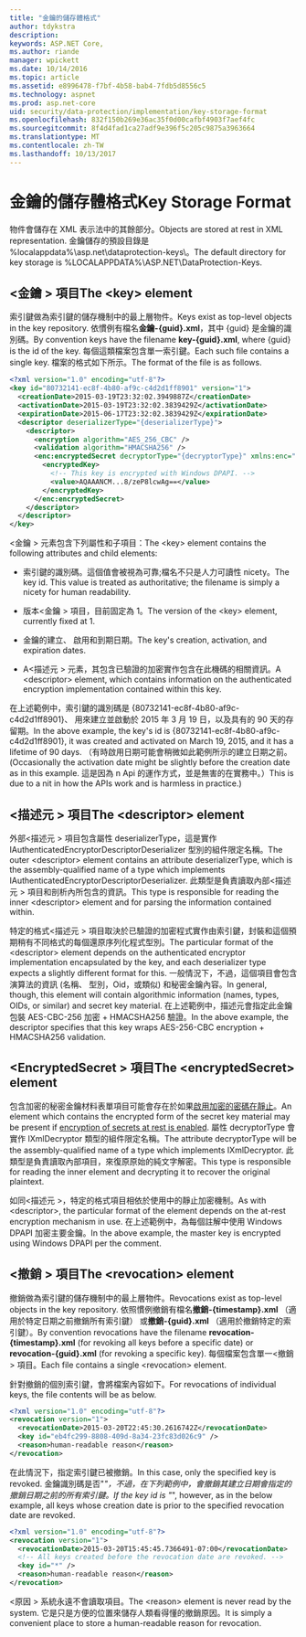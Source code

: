 ```yaml
---
title: "金鑰的儲存體格式"
author: tdykstra
description: 
keywords: ASP.NET Core,
ms.author: riande
manager: wpickett
ms.date: 10/14/2016
ms.topic: article
ms.assetid: e8996478-f7bf-4b58-bab4-7fdb5d8556c5
ms.technology: aspnet
ms.prod: asp.net-core
uid: security/data-protection/implementation/key-storage-format
ms.openlocfilehash: 832f150b269e36ac35f0d00cafbf4903f7aef4fc
ms.sourcegitcommit: 8f4d4fad1ca27adf9e396f5c205c9875a3963664
ms.translationtype: MT
ms.contentlocale: zh-TW
ms.lasthandoff: 10/13/2017
---
```

# <a name="key-storage-format"></a><span data-ttu-id="304d0-103">金鑰的儲存體格式</span><span class="sxs-lookup"><span data-stu-id="304d0-103">Key Storage Format</span></span>

<a name="data-protection-implementation-key-storage-format"></a>

<span data-ttu-id="304d0-104">物件會儲存在 XML 表示法中的其餘部分。</span><span class="sxs-lookup"><span data-stu-id="304d0-104">Objects are stored at rest in XML representation.</span></span> <span data-ttu-id="304d0-105">金鑰儲存的預設目錄是 %localappdata%\asp.net\dataprotection-keys\。</span><span class="sxs-lookup"><span data-stu-id="304d0-105">The default directory for key storage is %LOCALAPPDATA%\ASP.NET\DataProtection-Keys\.</span></span>

## <a name="the-key-element"></a><span data-ttu-id="304d0-106">\<金鑰 > 項目</span><span class="sxs-lookup"><span data-stu-id="304d0-106">The \<key> element</span></span>

<span data-ttu-id="304d0-107">索引鍵做為索引鍵的儲存機制中的最上層物件。</span><span class="sxs-lookup"><span data-stu-id="304d0-107">Keys exist as top-level objects in the key repository.</span></span> <span data-ttu-id="304d0-108">依慣例有檔名**金鑰-{guid}.xml**，其中 {guid} 是金鑰的識別碼。</span><span class="sxs-lookup"><span data-stu-id="304d0-108">By convention keys have the filename **key-{guid}.xml**, where {guid} is the id of the key.</span></span> <span data-ttu-id="304d0-109">每個這類檔案包含單一索引鍵。</span><span class="sxs-lookup"><span data-stu-id="304d0-109">Each such file contains a single key.</span></span> <span data-ttu-id="304d0-110">檔案的格式如下所示。</span><span class="sxs-lookup"><span data-stu-id="304d0-110">The format of the file is as follows.</span></span>

```xml
<?xml version="1.0" encoding="utf-8"?>
<key id="80732141-ec8f-4b80-af9c-c4d2d1ff8901" version="1">
  <creationDate>2015-03-19T23:32:02.3949887Z</creationDate>
  <activationDate>2015-03-19T23:32:02.3839429Z</activationDate>
  <expirationDate>2015-06-17T23:32:02.3839429Z</expirationDate>
  <descriptor deserializerType="{deserializerType}">
    <descriptor>
      <encryption algorithm="AES_256_CBC" />
      <validation algorithm="HMACSHA256" />
      <enc:encryptedSecret decryptorType="{decryptorType}" xmlns:enc="...">
        <encryptedKey>
          <!-- This key is encrypted with Windows DPAPI. -->
          <value>AQAAANCM...8/zeP8lcwAg==</value>
        </encryptedKey>
      </enc:encryptedSecret>
    </descriptor>
  </descriptor>
</key>
```

<span data-ttu-id="304d0-111">\<金鑰 > 元素包含下列屬性和子項目：</span><span class="sxs-lookup"><span data-stu-id="304d0-111">The \<key> element contains the following attributes and child elements:</span></span>

* <span data-ttu-id="304d0-112">索引鍵的識別碼。這個值會被視為可靠;檔名不只是人力可讀性 nicety。</span><span class="sxs-lookup"><span data-stu-id="304d0-112">The key id. This value is treated as authoritative; the filename is simply a nicety for human readability.</span></span>

* <span data-ttu-id="304d0-113">版本\<金鑰 > 項目，目前固定為 1。</span><span class="sxs-lookup"><span data-stu-id="304d0-113">The version of the \<key> element, currently fixed at 1.</span></span>

* <span data-ttu-id="304d0-114">金鑰的建立、 啟用和到期日期。</span><span class="sxs-lookup"><span data-stu-id="304d0-114">The key's creation, activation, and expiration dates.</span></span>

* <span data-ttu-id="304d0-115">A\<描述元 > 元素，其包含已驗證的加密實作包含在此機碼的相關資訊。</span><span class="sxs-lookup"><span data-stu-id="304d0-115">A \<descriptor> element, which contains information on the authenticated encryption implementation contained within this key.</span></span>

<span data-ttu-id="304d0-116">在上述範例中，索引鍵的識別碼是 {80732141-ec8f-4b80-af9c-c4d2d1ff8901}、 用來建立並啟動於 2015 年 3 月 19 日，以及具有的 90 天的存留期。</span><span class="sxs-lookup"><span data-stu-id="304d0-116">In the above example, the key's id is {80732141-ec8f-4b80-af9c-c4d2d1ff8901}, it was created and activated on March 19, 2015, and it has a lifetime of 90 days.</span></span> <span data-ttu-id="304d0-117">（有時啟用日期可能會稍微如此範例所示的建立日期之前。</span><span class="sxs-lookup"><span data-stu-id="304d0-117">(Occasionally the activation date might be slightly before the creation date as in this example.</span></span> <span data-ttu-id="304d0-118">這是因為 n Api 的運作方式，並是無害的在實務中。）</span><span class="sxs-lookup"><span data-stu-id="304d0-118">This is due to a nit in how the APIs work and is harmless in practice.)</span></span>

## <a name="the-descriptor-element"></a><span data-ttu-id="304d0-119">\<描述元 > 項目</span><span class="sxs-lookup"><span data-stu-id="304d0-119">The \<descriptor> element</span></span>

<span data-ttu-id="304d0-120">外部\<描述元 > 項目包含屬性 deserializerType，這是實作 IAuthenticatedEncryptorDescriptorDeserializer 型別的組件限定名稱。</span><span class="sxs-lookup"><span data-stu-id="304d0-120">The outer \<descriptor> element contains an attribute deserializerType, which is the assembly-qualified name of a type which implements IAuthenticatedEncryptorDescriptorDeserializer.</span></span> <span data-ttu-id="304d0-121">此類型是負責讀取內部\<描述元 > 項目和剖析內所包含的資訊。</span><span class="sxs-lookup"><span data-stu-id="304d0-121">This type is responsible for reading the inner \<descriptor> element and for parsing the information contained within.</span></span>

<span data-ttu-id="304d0-122">特定的格式\<描述元 > 項目取決於已驗證的加密程式實作由索引鍵，封裝和這個預期稍有不同格式的每個還原序列化程式型別。</span><span class="sxs-lookup"><span data-stu-id="304d0-122">The particular format of the \<descriptor> element depends on the authenticated encryptor implementation encapsulated by the key, and each deserializer type expects a slightly different format for this.</span></span> <span data-ttu-id="304d0-123">一般情況下，不過，這個項目會包含演算法的資訊 (名稱、 型別，Oid，或類似) 和秘密金鑰內容。</span><span class="sxs-lookup"><span data-stu-id="304d0-123">In general, though, this element will contain algorithmic information (names, types, OIDs, or similar) and secret key material.</span></span> <span data-ttu-id="304d0-124">在上述範例中，描述元會指定此金鑰包裝 AES-CBC-256 加密 + HMACSHA256 驗證。</span><span class="sxs-lookup"><span data-stu-id="304d0-124">In the above example, the descriptor specifies that this key wraps AES-256-CBC encryption + HMACSHA256 validation.</span></span>

## <a name="the-encryptedsecret-element"></a><span data-ttu-id="304d0-125">\<EncryptedSecret > 項目</span><span class="sxs-lookup"><span data-stu-id="304d0-125">The \<encryptedSecret> element</span></span>

<span data-ttu-id="304d0-126"><encryptedSecret>包含加密的秘密金鑰材料表單項目可能會存在於如果[啟用加密的密碼在靜止](key-encryption-at-rest.md#data-protection-implementation-key-encryption-at-rest)。</span><span class="sxs-lookup"><span data-stu-id="304d0-126">An <encryptedSecret> element which contains the encrypted form of the secret key material may be present if [encryption of secrets at rest is enabled](key-encryption-at-rest.md#data-protection-implementation-key-encryption-at-rest).</span></span> <span data-ttu-id="304d0-127">屬性 decryptorType 會實作 IXmlDecryptor 類型的組件限定名稱。</span><span class="sxs-lookup"><span data-stu-id="304d0-127">The attribute decryptorType will be the assembly-qualified name of a type which implements IXmlDecryptor.</span></span> <span data-ttu-id="304d0-128">此類型是負責讀取內部<encryptedKey>項目，來復原原始的純文字解密。</span><span class="sxs-lookup"><span data-stu-id="304d0-128">This type is responsible for reading the inner <encryptedKey> element and decrypting it to recover the original plaintext.</span></span>

<span data-ttu-id="304d0-129">如同\<描述元 >，特定的格式<encryptedSecret>項目相依於使用中的靜止加密機制。</span><span class="sxs-lookup"><span data-stu-id="304d0-129">As with \<descriptor>, the particular format of the <encryptedSecret> element depends on the at-rest encryption mechanism in use.</span></span> <span data-ttu-id="304d0-130">在上述範例中，為每個註解中使用 Windows DPAPI 加密主要金鑰。</span><span class="sxs-lookup"><span data-stu-id="304d0-130">In the above example, the master key is encrypted using Windows DPAPI per the comment.</span></span>

## <a name="the-revocation-element"></a><span data-ttu-id="304d0-131">\<撤銷 > 項目</span><span class="sxs-lookup"><span data-stu-id="304d0-131">The \<revocation> element</span></span>

<span data-ttu-id="304d0-132">撤銷做為索引鍵的儲存機制中的最上層物件。</span><span class="sxs-lookup"><span data-stu-id="304d0-132">Revocations exist as top-level objects in the key repository.</span></span> <span data-ttu-id="304d0-133">依照慣例撤銷有檔名**撤銷-{timestamp}.xml** （適用於特定日期之前撤銷所有索引鍵） 或**撤銷-{guid}.xml** （適用於撤銷特定的索引鍵）。</span><span class="sxs-lookup"><span data-stu-id="304d0-133">By convention revocations have the filename **revocation-{timestamp}.xml** (for revoking all keys before a specific date) or **revocation-{guid}.xml** (for revoking a specific key).</span></span> <span data-ttu-id="304d0-134">每個檔案包含單一\<撤銷 > 項目。</span><span class="sxs-lookup"><span data-stu-id="304d0-134">Each file contains a single \<revocation> element.</span></span>

<span data-ttu-id="304d0-135">針對撤銷的個別索引鍵，會將檔案內容如下。</span><span class="sxs-lookup"><span data-stu-id="304d0-135">For revocations of individual keys, the file contents will be as below.</span></span>

```xml
<?xml version="1.0" encoding="utf-8"?>
<revocation version="1">
  <revocationDate>2015-03-20T22:45:30.2616742Z</revocationDate>
  <key id="eb4fc299-8808-409d-8a34-23fc83d026c9" />
  <reason>human-readable reason</reason>
</revocation>
```

<span data-ttu-id="304d0-136">在此情況下，指定索引鍵已被撤銷。</span><span class="sxs-lookup"><span data-stu-id="304d0-136">In this case, only the specified key is revoked.</span></span> <span data-ttu-id="304d0-137">金鑰識別碼是否"*"，不過，在下列範例中，會撤銷其建立日期會指定的撤銷日期之前的所有索引鍵。</span><span class="sxs-lookup"><span data-stu-id="304d0-137">If the key id is "*", however, as in the below example, all keys whose creation date is prior to the specified revocation date are revoked.</span></span>

```xml
<?xml version="1.0" encoding="utf-8"?>
<revocation version="1">
  <revocationDate>2015-03-20T15:45:45.7366491-07:00</revocationDate>
  <!-- All keys created before the revocation date are revoked. -->
  <key id="*" />
  <reason>human-readable reason</reason>
</revocation>
```

<span data-ttu-id="304d0-138">\<原因 > 系統永遠不會讀取項目。</span><span class="sxs-lookup"><span data-stu-id="304d0-138">The \<reason> element is never read by the system.</span></span> <span data-ttu-id="304d0-139">它是只是方便的位置來儲存人類看得懂的撤銷原因。</span><span class="sxs-lookup"><span data-stu-id="304d0-139">It is simply a convenient place to store a human-readable reason for revocation.</span></span>
